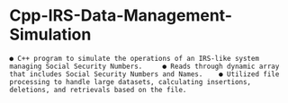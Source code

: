 # Cpp-IRS-Data-Management-Simulation
    ● C++ program to simulate the operations of an IRS-like system managing Social Security Numbers.     ● Reads through dynamic array that includes Social Security Numbers and Names.    ● Utilized file processing to handle large datasets, calculating insertions, deletions, and retrievals based on the file.
